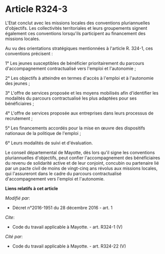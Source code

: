 # Article R324-3

L'Etat conclut avec les missions locales des conventions pluriannuelles d'objectifs. Les collectivités territoriales et leurs
groupements signent également ces conventions lorsqu'ils participent au financement des missions locales. 

Au vu des orientations stratégiques mentionnées à l'article R. 324-1, ces conventions précisent : 

1° Les jeunes susceptibles de bénéficier prioritairement du parcours d'accompagnement contractualisé vers l'emploi et
l'autonomie ; 

2° Les objectifs à atteindre en termes d'accès à l'emploi et à l'autonomie des jeunes ; 

3° L'offre de services proposée et les moyens mobilisés afin d'identifier les modalités du parcours contractualisé les plus
adaptées pour ses bénéficiaires ; 

4° L'offre de services proposée aux entreprises dans leurs processus de recrutement ; 

5° Les financements accordés pour la mise en œuvre des dispositifs nationaux de la politique de l'emploi ; 

6° Leurs modalités de suivi et d'évaluation. 

Le conseil départemental de Mayotte, dès lors qu'il signe les conventions pluriannuelles d'objectifs, peut confier
l'accompagnement des bénéficiaires du revenu de solidarité active et de leur conjoint, concubin ou partenaire lié par un
pacte civil de moins de vingt-cinq ans révolus aux missions locales, qui l'assureront dans le cadre du parcours
contractualisé d'accompagnement vers l'emploi et l'autonomie.

**Liens relatifs à cet article**

_Modifié par_:

  - Décret n°2016-1951 du 28 décembre 2016 - art. 1

_Cite_:

  - Code du travail applicable à Mayotte. - art. R324-1 (V)

_Cité par_:

  - Code du travail applicable à Mayotte. - art. R324-22 (V)
